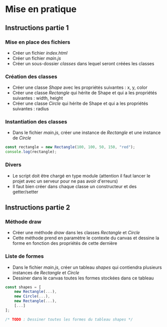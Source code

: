 # Mise en pratique

## Instructions partie 1

### Mise en place des fichiers

* Créer un fichier *index.html*
* Créer un fichier *main.js*
* Créer un sous-dossier *classes* dans lequel seront créées les classes

### Création des classes

* Créer une classe *Shape* avec les propriétés suivantes : x, y, color
* Créer une classe *Rectangle* qui hérite de Shape et qui a les propriétés suivantes : width, height
* Créer une classe *Circle* qui hérite de Shape et qui a les propriétés suivantes : radius

### Instantiation des classes

* Dans le fichier *main.js*, créer une instance de *Rectangle* et une instance de *Circle*
```javascript
const rectangle = new Rectangle(100, 100, 50, 150, "red");
console.log(rectangle);
```

### Divers

* Le script doit être chargé en type module (attention il faut lancer le projet avec un serveur pour ne pas avoir d'erreurs)
* Il faut bien créer dans chaque classe un constructeur et des getter/setter

## Instructions partie 2

### Méthode draw

* Créer une méthode *draw* dans les classes *Rectangle* et *Circle*
* Cette méthode prend en paramètre le contexte du canvas et dessine la forme en fonction des propriétés de cette dernière

### Liste de formes

* Dans le fichier *main.js*, créer un tableau *shapes* qui contiendra plusieurs instances de *Rectangle* et *Circle*
* Dessiner dans le canvas toutes les formes stockées dans ce tableau

```javascript
const shapes = [
    new Rectangle(...),
    new Circle(...),
    new Rectangle(...),
    [...]
];

/* TODO : Dessiner toutes les formes du tableau shapes */